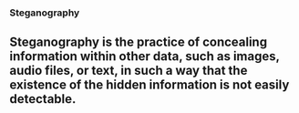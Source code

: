 ### Steganography

## Steganography is the practice of concealing information within other data, such as images, audio files, or text, in such a way that the existence of the hidden information is not easily detectable.

